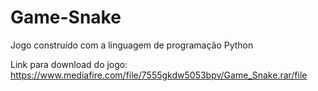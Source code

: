 # Game-Snake
Jogo construído com a linguagem de programação Python

Link para download do jogo: https://www.mediafire.com/file/7555gkdw5053bpv/Game_Snake.rar/file
